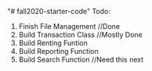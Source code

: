 "# fall2020-starter-code" 
Todo:
1. Finish File Management //Done
2. Build Transaction Class //Mostly Done
3. Build Renting Funtion
4. Build Reporting Function
5. Build Search Function //Need this next